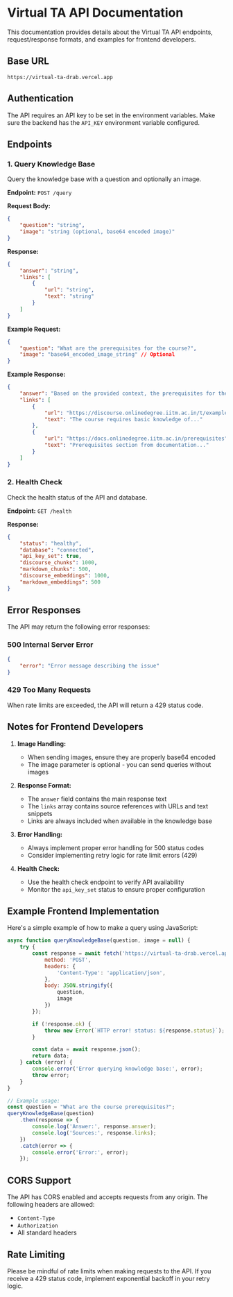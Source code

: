 # Virtual TA API Documentation

This documentation provides details about the Virtual TA API endpoints, request/response formats, and examples for frontend developers.

## Base URL

```
https://virtual-ta-drab.vercel.app
```

## Authentication

The API requires an API key to be set in the environment variables. Make sure the backend has the `API_KEY` environment variable configured.

## Endpoints

### 1. Query Knowledge Base

Query the knowledge base with a question and optionally an image.

**Endpoint:** `POST /query`

**Request Body:**
```json
{
    "question": "string",
    "image": "string (optional, base64 encoded image)"
}
```

**Response:**
```json
{
    "answer": "string",
    "links": [
        {
            "url": "string",
            "text": "string"
        }
    ]
}
```

**Example Request:**
```json
{
    "question": "What are the prerequisites for the course?",
    "image": "base64_encoded_image_string" // Optional
}
```

**Example Response:**
```json
{
    "answer": "Based on the provided context, the prerequisites for the course include...",
    "links": [
        {
            "url": "https://discourse.onlinedegree.iitm.ac.in/t/example-topic",
            "text": "The course requires basic knowledge of..."
        },
        {
            "url": "https://docs.onlinedegree.iitm.ac.in/prerequisites",
            "text": "Prerequisites section from documentation..."
        }
    ]
}
```

### 2. Health Check

Check the health status of the API and database.

**Endpoint:** `GET /health`

**Response:**
```json
{
    "status": "healthy",
    "database": "connected",
    "api_key_set": true,
    "discourse_chunks": 1000,
    "markdown_chunks": 500,
    "discourse_embeddings": 1000,
    "markdown_embeddings": 500
}
```

## Error Responses

The API may return the following error responses:

### 500 Internal Server Error
```json
{
    "error": "Error message describing the issue"
}
```

### 429 Too Many Requests
When rate limits are exceeded, the API will return a 429 status code.

## Notes for Frontend Developers

1. **Image Handling:**
   - When sending images, ensure they are properly base64 encoded
   - The image parameter is optional - you can send queries without images

2. **Response Format:**
   - The `answer` field contains the main response text
   - The `links` array contains source references with URLs and text snippets
   - Links are always included when available in the knowledge base

3. **Error Handling:**
   - Always implement proper error handling for 500 status codes
   - Consider implementing retry logic for rate limit errors (429)

4. **Health Check:**
   - Use the health check endpoint to verify API availability
   - Monitor the `api_key_set` status to ensure proper configuration

## Example Frontend Implementation

Here's a simple example of how to make a query using JavaScript:

```javascript
async function queryKnowledgeBase(question, image = null) {
    try {
        const response = await fetch('https://virtual-ta-drab.vercel.app/query', {
            method: 'POST',
            headers: {
                'Content-Type': 'application/json',
            },
            body: JSON.stringify({
                question,
                image
            })
        });

        if (!response.ok) {
            throw new Error(`HTTP error! status: ${response.status}`);
        }

        const data = await response.json();
        return data;
    } catch (error) {
        console.error('Error querying knowledge base:', error);
        throw error;
    }
}

// Example usage:
const question = "What are the course prerequisites?";
queryKnowledgeBase(question)
    .then(response => {
        console.log('Answer:', response.answer);
        console.log('Sources:', response.links);
    })
    .catch(error => {
        console.error('Error:', error);
    });
```

## CORS Support

The API has CORS enabled and accepts requests from any origin. The following headers are allowed:
- `Content-Type`
- `Authorization`
- All standard headers

## Rate Limiting

Please be mindful of rate limits when making requests to the API. If you receive a 429 status code, implement exponential backoff in your retry logic. 